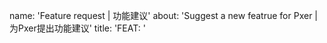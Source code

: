 name: 'Feature request | 功能建议'
about: 'Suggest a new featrue for Pxer | 为Pxer提出功能建议'
title: 'FEAT: '

<!-- The text will hidden when it is wrapped like this -->
<!-- 被这种标记包裹的文本最终不会被显示出来 -->

<!-- 

- Please fill the template in your situation
- If you wanna submit a picture, just drag it in text box
- Please descript a problem breifly in title

- 请参考下放模板，填充信息
- 如果需要附加截图直接将截图文件拖到本文本框中即可
- 请在标题中简述问题



## What's localization | 当前的局限性

Write you info here
在这里补充你的信息 

## What's your wishes | 你希望是怎样的

Write you info here
在这里补充你的信息 
